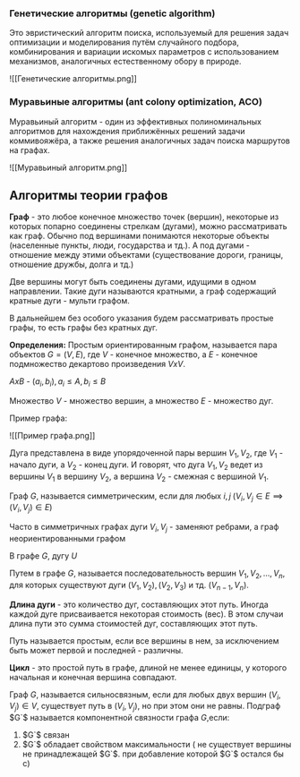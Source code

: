 ### Генетические алгоритмы (genetic algorithm)

Это эвристический алгоритм поиска, используемый для решения задач оптимизации и моделирования путём случайного подбора, комбинирования и вариации искомых параметров с использованием механизмов, аналогичных естественному обору в природе.

![[Генетические алгоритмы.png]]

### Муравьиные алгоритмы (ant colony optimization, ACO)

Муравьиный алгоритм - один из эффективных полиноминальных алгоритмов для нахождения приближённых решений задачи коммивояжёра, а также решения аналогичных задач поиска маршрутов на графах.

![[Муравьиный алгоритм.png]]

## Алгоритмы теории графов

**Граф** - это любое конечное множество точек (вершин), некоторые из которых попарно соединены стрелкам (дугами), можно рассматривать как граф. Обычно под вершинами понимаются некоторые объекты (населенные пункты, люди, государства и тд.). А под дугами - отношение между этими объектами (существование дороги, границы, отношение дружбы, долга и тд.)

Две вершины могут быть соединены дугами, идущими в одном направлении. Такие дуги называются кратными, а граф содержащий кратные дуги - мульти графом. 

В дальнейшем без особого указания будем рассматривать простые графы, то есть графы без кратных дуг.

**Определения:**
Простым ориентированным графом, называется пара объектов $G=(V,E)$, где $V$ - конечное множество, а $E$ - конечное подмножество декартово произведения $VxV$. 

$AxB$ - ${(a_{i},b_{i}),a_{i}\le A, b_{i}\le B}$

Множество $V$ - множество вершин, а множество $E$ - множество дуг.

Пример графа:

![[Пример графа.png]]

Дуга представлена в виде упорядоченной пары вершин $V_{1},V_{2}$, где $V_{1}$ - начало дуги, а $V_{2}$ - конец дуги. И говорят, что дуга $V_{1},V_{2}$ ведет из вершины $V_1$ в вершину $V_2$, а вершина $V_2$ - смежная с вершиной $V_1$.

Граф $G$, называется симметрическим, если для любых $i,j \; (V_{i},V_{j} \in E \implies (V_{i},V_{j}) \in E)$ 

Часто в симметричных графах дуги $V_{i},V_{j}$ - заменяют ребрами, а граф неориентированными графом

В графе $G$, дугу $U$

Путем в графе $G$, называется последовательность вершин $V_{1},V_{2}, ... ,V_{n}$, для которых существуют дуги $(V_{1},V_{2}),(V_{2},V_{3})$ и тд. $(V_{n-1},V_{n})$.

**Длина дуги** - это количество дуг, составляющих этот путь. Иногда каждой дуге присваивается некоторая стоимость (вес). В этом случаи длина пути это сумма стоимостей дуг, составляющих этот путь.

Путь называется простым, если все вершины в нем, за исключением быть может первой и последней - различны.

**Цикл** - это простой путь в графе, длиной не менее единицы, у которого начальная и конечная вершина совпадают.

Граф $G$, называется сильносвязным, если для любых двух вершин $(V_{i},V_{j}) \in V$, существует путь в  $(V_{i},V_{j})$, но при этом они не равны. Подграф $G`$ называется компонентной связности графа $G$,если:
1. $G`$ связан
2. $G`$ обладает свойством максимальности ( не существует вершины не принадлежащей $G`$. при добавление которой $G`$ остался бы с)